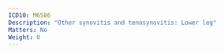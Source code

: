 ```yaml
---
ICD10: M6586
Description: "Other synovitis and tenosynovitis: Lower leg"
Matters: No
Weight: 0
---
```


